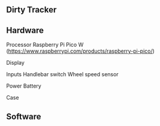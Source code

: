 ## Dirty Tracker ##

## Hardware

Processor
Raspberry Pi Pico W (https://www.raspberrypi.com/products/raspberry-pi-pico/)


Display


Inputs
Handlebar switch
Wheel speed sensor


Power
Battery


Case




## Software

